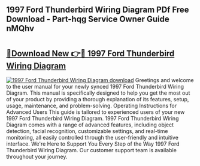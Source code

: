 ## 1997 Ford Thunderbird Wiring Diagram PDf Free Download - Part-hqg Service Owner Guide nMQhv

# <h2><a href="http://dflexz.blite.top/?on=1997+Ford+Thunderbird+Wiring+Diagram">🔗Download New 👉🔴 1997 Ford Thunderbird Wiring Diagram</a></h2>

[![1997 Ford Thunderbird Wiring Diagram download](https://i.imgur.com/lujVjoI.png)](http://dflexz.blite.top/?on=1997+Ford+Thunderbird+Wiring+Diagram)
Greetings and welcome to the user manual for your newly synced 1997 Ford Thunderbird Wiring Diagram. This manual is specifically designed to help you get the most out of your product by providing a thorough explanation of its features, setup, usage, maintenance, and problem-solving. Operating Instructions for Advanced Users This guide is tailored to experienced users of your new 1997 Ford Thunderbird Wiring Diagram. 1997 Ford Thunderbird Wiring Diagram comes with a range of advanced features, including object detection, facial recognition, customizable settings, and real-time monitoring, all easily controlled through the user-friendly and intuitive interface. We're Here to Support You Every Step of the Way 1997 Ford Thunderbird Wiring Diagram. Our customer support team is available throughout your journey.
